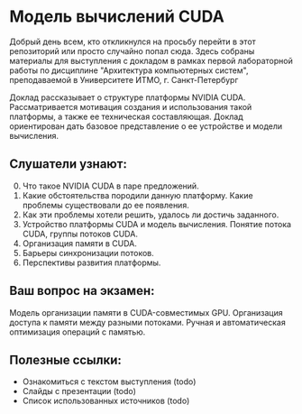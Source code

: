 # Модель вычислений CUDA

Добрый день всем, кто откликнулся на просьбу перейти в этот репозиторий или просто случайно попал сюда. Здесь собраны материалы для выступления с докладом в рамках первой лабораторной работы по дисциплине "Архитектура компьютерных систем", преподаваемой в Университете ИТМО, г. Санкт-Петербург

Доклад рассказывает о структуре платформы NVIDIA CUDA. Рассматривается мотивация создания и использования такой платформы, а также ее техническая составляющая. Доклад ориентирован дать базовое представление о ее устройстве и модели вычисления.

## Слушатели узнают:
0. Что такое NVIDIA CUDA в паре предложений.
1. Какие обстоятельства породили данную платформу. Какие проблемы существовали до ее появления.
2. Как эти проблемы хотели решить, удалось ли достичь заданного.
3. Устройство платформы CUDA и модель вычисления. Понятие потока CUDA, группы потоков CUDA.
4. Организация памяти в CUDA. 
5. Барьеры синхронизации потоков.
6. Перспективы развития платформы.

## Ваш вопрос на экзамен:
Модель организации памяти в CUDA-совместимых GPU. Организация доступа к памяти между разными потоками. Ручная и автоматическая оптимизация операций с памятью.

## Полезные ссылки:
- Ознакомиться с текстом выступления (todo)
- Слайды с презентации (todo)
- Список использованных источников (todo)
